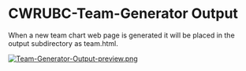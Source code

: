 # CWRUBC-Team-Generator Output
When a new team chart web page is generated it will be placed in the output
subdirectory as team.html.

[![Team-Generator-Output-preview.png](https://i.postimg.cc/vZXRmM8N/Team-Generator-Output-preview.png)](https://postimg.cc/CRZrv3qG)
